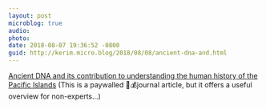 ```yaml
---
layout: post
microblog: true
audio: 
photo: 
date: 2018-08-07 19:36:52 -0800
guid: http://kerim.micro.blog/2018/08/08/ancient-dna-and.html
---
```

[Ancient DNA and its contribution to understanding the human history of the Pacific Islands](https://onlinelibrary.wiley.com/doi/abs/10.1002/arco.5165) (This is a paywalled 🔐💰journal article, but it offers a useful overview for non-experts…)

